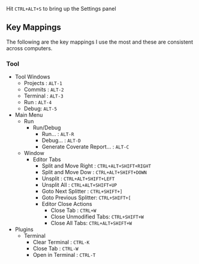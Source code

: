 
Hit `CTRL+ALT+S` to bring up the Settings panel

## Key Mappings

The following are the key mappings I use the most and these are consistent across computers.

### Tool

* Tool Windows
  * Projects : `ALT-1`
  * Commits : `ALT-2`
  * Terminal : `ALT-3`
  * Run : `ALT-4`
  * Debug: `ALT-5`
* Main Menu
  * Run
    * Run/Debug
      * Run... : `ALT-R`
      * Debug... : `ALT-D`
      * Generate Coverate Report... : `ALT-C`
  * Window
    * Editor Tabs
      * Split and Move Right : `CTRL+ALT+SHIFT+RIGHT`
      * Split and Move Dow  : `CTRL+ALT+SHIFT+DOWN`
      * Unsplit : `CTRL+ALT+SHIFT+LEFT`
      * Unsplit All : `CTRL+ALT+SHIFT+UP`
      * Goto Next Splitter : `CTRL+SHIFT+]`
      * Goto Previous Splitter: `CTRL+SHIFT+[`
      * Editor Close Actions
        * Close Tab : `CTRL+W`
        * Close Unmodified Tabs: `CTRL+SHIFT+W`
        * Close All Tabs: `CTRL+ALT+SHIFT+W` 
* Plugins
  * Terminal
    * Clear Terminal : `CTRL-K`
    * Close Tab : `CTRL-W`
    * Open in Terminal : `CTRL-T`
